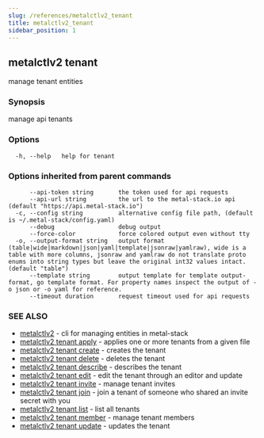 ```yaml
---
slug: /references/metalctlv2_tenant
title: metalctlv2_tenant
sidebar_position: 1
---
```


## metalctlv2 tenant

manage tenant entities

### Synopsis

manage api tenants

### Options

```
  -h, --help   help for tenant
```

### Options inherited from parent commands

```
      --api-token string       the token used for api requests
      --api-url string         the url to the metal-stack.io api (default "https://api.metal-stack.io")
  -c, --config string          alternative config file path, (default is ~/.metal-stack/config.yaml)
      --debug                  debug output
      --force-color            force colored output even without tty
  -o, --output-format string   output format (table|wide|markdown|json|yaml|template|jsonraw|yamlraw), wide is a table with more columns, jsonraw and yamlraw do not translate proto enums into string types but leave the original int32 values intact. (default "table")
      --template string        output template for template output-format, go template format. For property names inspect the output of -o json or -o yaml for reference.
      --timeout duration       request timeout used for api requests
```

### SEE ALSO

* [metalctlv2](./metalctlv2.md)	 - cli for managing entities in metal-stack
* [metalctlv2 tenant apply](./metalctlv2_tenant_apply.md)	 - applies one or more tenants from a given file
* [metalctlv2 tenant create](./metalctlv2_tenant_create.md)	 - creates the tenant
* [metalctlv2 tenant delete](./metalctlv2_tenant_delete.md)	 - deletes the tenant
* [metalctlv2 tenant describe](./metalctlv2_tenant_describe.md)	 - describes the tenant
* [metalctlv2 tenant edit](./metalctlv2_tenant_edit.md)	 - edit the tenant through an editor and update
* [metalctlv2 tenant invite](./metalctlv2_tenant_invite.md)	 - manage tenant invites
* [metalctlv2 tenant join](./metalctlv2_tenant_join.md)	 - join a tenant of someone who shared an invite secret with you
* [metalctlv2 tenant list](./metalctlv2_tenant_list.md)	 - list all tenants
* [metalctlv2 tenant member](./metalctlv2_tenant_member.md)	 - manage tenant members
* [metalctlv2 tenant update](./metalctlv2_tenant_update.md)	 - updates the tenant

